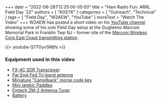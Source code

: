 +++
date = "2022-06-28T12:25:00-05:00"
title = "Ham Radio Fun: ARRL Field Day '22"
authors = [ "K0STK" ]
categories = [ "Outreach", "Technical" ]
tags = [ "Field Day", "W2AEW", "YouTube" ]
moreText = "Watch The Video"
+++
W2AEW has posted a short video on his
[YouTube channel](https://www.youtube.com/user/w2aew)
showing some of his *solo* Field Day setup at the Guglielmo Marconi Memorial
Park in Franklin Twp NJ - former site of the
[Marconi Wireless Corp East Coast transmitting station](https://en.wikipedia.org/wiki/List_of_Marconi_wireless_stations#New_Jersey).
<!--more-->

{{< youtube Q77OyvSMjfs >}}

### Equipment used in this video

* [FX-4C SDR Transceiver](https://bg2fx.com/)
* [Par End-Fed Tri-band antenna](http://www.vibroplex.com/contents/en-us/p3412.html)
* [Miniature "Camelback" morse code key](http://www.vibroplex.com/contents/en-us/p3527.html)
* [Mini Iambic Paddles](https://www.amazon.com/Mini-Key-Automatic-Morse-Stainless/dp/B09KC3JYC8)
* [Emtech ZM-2 Antenna Tuner](https://steadynet.com/emtech/zm2-kit-uhf-connectors)
* [Battery](https://www.bioennopower.com/collections/12v-series-lifepo4-batteries/products/12v-8ah-lfp-battery-abs-sealed-black-case)

